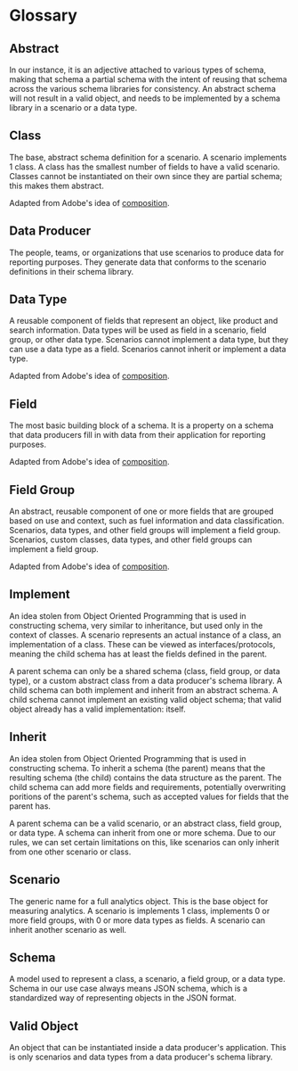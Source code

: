 # Glossary

## Abstract

In our instance, it is an adjective attached to various types of schema, making that schema a partial schema with the intent of reusing that schema across the various schema libraries for consistency. An abstract schema will not result in a valid object, and needs to be implemented by a schema library in a scenario or a data type.

## Class

The base, abstract schema definition for a scenario. A scenario implements 1 class. A class has the smallest number of fields to have a valid scenario. Classes cannot be instantiated on their own since they are partial schema; this makes them abstract.

Adapted from Adobe's idea of [composition](https://experienceleague.adobe.com/docs/experience-platform/xdm/schema/composition.html?lang=en).

## Data Producer

The people, teams, or organizations that use scenarios to produce data for reporting purposes. They generate data that conforms to the scenario definitions in their schema library.

## Data Type

A reusable component of fields that represent an object, like product and search information. Data types will be used as field in a scenario, field group, or other data type. Scenarios cannot implement a data type, but they can use a data type as a field. Scenarios cannot inherit or implement a data type.

Adapted from Adobe's idea of [composition](https://experienceleague.adobe.com/docs/experience-platform/xdm/schema/composition.html?lang=en).

## Field

The most basic building block of a schema. It is a property on a schema that data producers fill in with data from their application for reporting purposes.

Adapted from Adobe's idea of [composition](https://experienceleague.adobe.com/docs/experience-platform/xdm/schema/composition.html?lang=en).

## Field Group

An abstract, reusable component of one or more fields that are grouped based on use and context, such as fuel information and data classification. Scenarios, data types, and other field groups will implement a field group. Scenarios, custom classes, data types, and other field groups can implement a field group.

Adapted from Adobe's idea of [composition](https://experienceleague.adobe.com/docs/experience-platform/xdm/schema/composition.html?lang=en).

## Implement

An idea stolen from Object Oriented Programming that is used in constructing schema, very similar to inheritance, but used only in the context of classes. A scenario represents an actual instance of a class, an implementation of a class. These can be viewed as interfaces/protocols, meaning the child schema has at least the fields defined in the parent.

A parent schema can only be a shared schema (class, field group, or data type), or a custom abstract class from a data producer's schema library. A child schema can both implement and inherit from an abstract schema. A child schema cannot implement an existing valid object schema; that valid object already has a valid implementation: itself.

## Inherit

An idea stolen from Object Oriented Programming that is used in constructing schema. To inherit a schema (the parent) means that the resulting schema (the child) contains the data structure as the parent. The child schema can add more fields and requirements, potentially overwriting poritions of the parent's schema, such as accepted values for fields that the parent has. 

A parent schema can be a valid scenario, or an abstract class, field group, or data type. A schema can inherit from one or more schema. Due to our rules, we can set certain limitations on this, like scenarios can only inherit from one other scenario or class.

## Scenario

The generic name for a full analytics object. This is the base object for measuring analytics. A scenario is implements 1 class, implements 0 or more field groups, with 0 or more data types as fields. A scenario can inherit another scenario as well.

## Schema

A model used to represent a class, a scenario, a field group, or a data type. Schema in our use case always means JSON schema, which is a standardized way of representing objects in the JSON format.

## Valid Object

An object that can be instantiated inside a data producer's application. This is only scenarios and data types from a data producer's schema library.